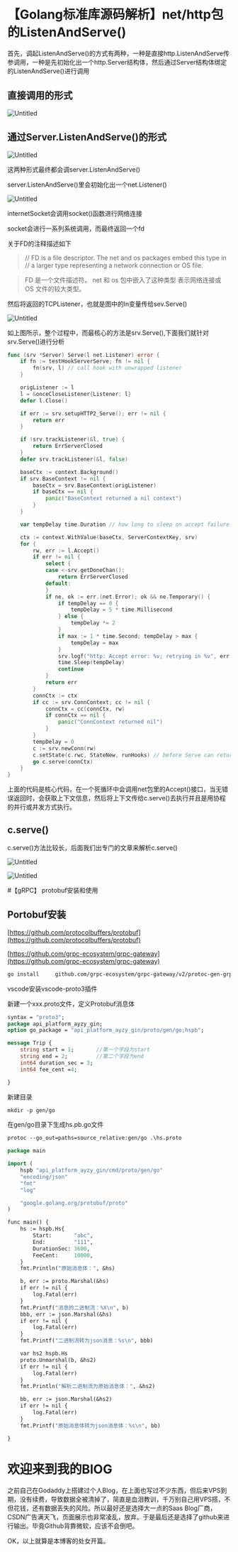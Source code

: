 
# 【Golang标准库源码解析】net/http包的ListenAndServe()

首先，调起ListenAndServe()的方式有两种，一种是直接http.ListenAndServe传参调用，一种是先初始化出一个http.Server结构体，然后通过Server结构体绑定的ListenAndServe()进行调用

## 直接调用的形式

![Untitled](net%20http%E5%8C%85%E7%9A%84ListenAndServe()%202cb1c8e3a704483aa290bb6f8b7ebea3/Untitled.png)

## 通过Server.ListenAndServe()的形式

![Untitled](net%20http%E5%8C%85%E7%9A%84ListenAndServe()%202cb1c8e3a704483aa290bb6f8b7ebea3/Untitled%201.png)

这两种形式最终都会调server.ListenAndServe()

server.ListenAndServe()里会初始化出一个net.Listener()

![Untitled](net%20http%E5%8C%85%E7%9A%84ListenAndServe()%202cb1c8e3a704483aa290bb6f8b7ebea3/Untitled%202.png)

internetSocket会调用socket()函数进行网络连接

socket会进行一系列系统调用，而最终返回一个fd

关于FD的注释描述如下

> // FD is a file descriptor. The net and os packages embed this type in
// a larger type representing a network connection or OS file.
> 

> FD 是一个文件描述符。 net 和 os 包中嵌入了这种类型
表示网络连接或 OS 文件的较大类型。
> 

然后将返回的TCPListener，也就是图中的ln变量传给sev.Serve()

![Untitled](net%20http%E5%8C%85%E7%9A%84ListenAndServe()%202cb1c8e3a704483aa290bb6f8b7ebea3/Untitled%203.png)

如上图所示，整个过程中，而最核心的方法是srv.Serve(),下面我们就针对srv.Serve()进行分析

```go
func (srv *Server) Serve(l net.Listener) error {
	if fn := testHookServerServe; fn != nil {
		fn(srv, l) // call hook with unwrapped listener
	}

	origListener := l
	l = &onceCloseListener{Listener: l}
	defer l.Close()

	if err := srv.setupHTTP2_Serve(); err != nil {
		return err
	}

	if !srv.trackListener(&l, true) {
		return ErrServerClosed
	}
	defer srv.trackListener(&l, false)

	baseCtx := context.Background()
	if srv.BaseContext != nil {
		baseCtx = srv.BaseContext(origListener)
		if baseCtx == nil {
			panic("BaseContext returned a nil context")
		}
	}

	var tempDelay time.Duration // how long to sleep on accept failure

	ctx := context.WithValue(baseCtx, ServerContextKey, srv)
	for {
		rw, err := l.Accept()
		if err != nil {
			select {
			case <-srv.getDoneChan():
				return ErrServerClosed
			default:
			}
			if ne, ok := err.(net.Error); ok && ne.Temporary() {
				if tempDelay == 0 {
					tempDelay = 5 * time.Millisecond
				} else {
					tempDelay *= 2
				}
				if max := 1 * time.Second; tempDelay > max {
					tempDelay = max
				}
				srv.logf("http: Accept error: %v; retrying in %v", err, tempDelay)
				time.Sleep(tempDelay)
				continue
			}
			return err
		}
		connCtx := ctx
		if cc := srv.ConnContext; cc != nil {
			connCtx = cc(connCtx, rw)
			if connCtx == nil {
				panic("ConnContext returned nil")
			}
		}
		tempDelay = 0
		c := srv.newConn(rw)
		c.setState(c.rwc, StateNew, runHooks) // before Serve can return
		go c.serve(connCtx)
	}
}
```

上面的代码是核心代码，在一个死循环中会调用net包里的Accept()接口，当无错误返回时，会获取上下文信息，然后将上下文传给c.serve()去执行并且是用协程的并行或并发方式执行。

## c.serve()

c.serve()方法比较长，后面我们出专门的文章来解析c.serve()

![Untitled](net%20http%E5%8C%85%E7%9A%84ListenAndServe()%202cb1c8e3a704483aa290bb6f8b7ebea3/Untitled%204.png)

![Untitled](net%20http%E5%8C%85%E7%9A%84ListenAndServe()%202cb1c8e3a704483aa290bb6f8b7ebea3/Untitled%205.png)


#【gRPC】 protobuf安装和使用

## Portobuf安装

[https://github.com/protocolbuffers/protobuf](https://github.com/protocolbuffers/protobuf)

[https://github.com/grpc-ecosystem/grpc-gateway](https://github.com/grpc-ecosystem/grpc-gateway)

```bash
go install     github.com/grpc-ecosystem/grpc-gateway/v2/protoc-gen-grpc-gateway     github.com/grpc-ecosystem/grpc-gateway/v2/protoc-gen-openapiv2     google.golang.org/protobuf/cmd/protoc-gen-go     google.golang.org/grpc/cmd/protoc-gen-go-grpc
```

vscode安装vscode-proto3插件

新建一个xxx.proto文件，定义Protobuf消息体

```protobuf
syntax = "proto3";
package api_platform_ayzy_gin;
option go_package = "api_platform_ayzy_gin/proto/gen/go;hspb";

message Trip {
    string start = 1;       //第一个字段为start
    string end = 2;         //第二个字段为end
    int64 duration_sec = 3;
    int64 fee_cent =4;

}
```

新建目录

```protobuf
mkdir -p gen/go
```

在gen/go目录下生成hs.pb.go文件

```protobuf
protoc --go_out=paths=source_relative:gen/go .\hs.proto
```

```protobuf
package main

import (
	hspb "api_platform_ayzy_gin/cmd/proto/gen/go"
	"encoding/json"
	"fmt"
	"log"

	"google.golang.org/protobuf/proto"
)

func main() {
	hs := hspb.Hs{
		Start:       "abc",
		End:         "111",
		DurationSec: 3600,
		FeeCent:     10000,
	}
	fmt.Println("原始消息体：", &hs)

	b, err := proto.Marshal(&hs)
	if err != nil {
		log.Fatal(err)
	}
	fmt.Printf("消息的二进制流：%X\n", b)
	bbb, err := json.Marshal(&hs)
	if err != nil {
		log.Fatal(err)
	}
	fmt.Printf("二进制流转为json消息：%s\n", bbb)

	var hs2 hspb.Hs
	proto.Unmarshal(b, &hs2)
	if err != nil {
		log.Fatal(err)
	}
	fmt.Println("解析二进制流为原始消息体：", &hs2)

	bb, err := json.Marshal(&hs2)
	if err != nil {
		log.Fatal(err)
	}
	fmt.Printf("原始消息体转为json消息体：%s\n", bb)

}
```


# 欢迎来到我的BlOG


之前自己在Godaddy上搭建过个人Blog，在上面也写过不少东西，但后来VPS到期，没有续费，导致数据全被清掉了，简直是血泪教训，千万别自己用VPS搭，不但花钱，还有数据丢失的风险。所以最好还是选择大一点的Saas Blog厂商，CSDN广告满天飞，页面展示也非常凌乱，放弃。于是最后还是选择了github来进行输出。毕竟Github背靠微软，应该不会倒吧。

OK，以上就算是本博客的处女开篇。

